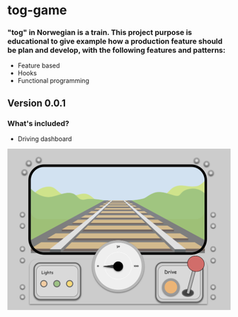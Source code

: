 # tog-game

### "tog" in Norwegian is a train. This project purpose is educational to give example how a production feature should be plan and develop, with the following features and patterns:
- Feature based
- Hooks
- Functional programming

## Version 0.0.1
### What's included?
- Driving dashboard

![tog game](./src/assets/readme/tog-game-printscreen.png)